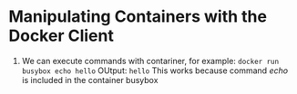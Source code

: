 # Manipulating Containers with the Docker Client

1) We can execute commands with contariner, for example:
```docker run busybox echo hello```
OUtput:
```hello```
This works because command *echo* is included in the container busybox
